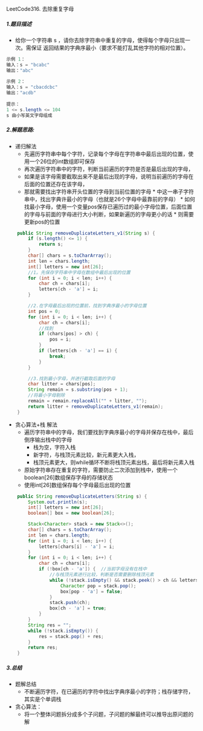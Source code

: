 LeetCode316. 去除重复字母

##### 1.题目描述

- 给你一个字符串 s ，请你去除字符串中重复的字母，使得每个字母只出现一次。需保证 返回结果的字典序最小（要求不能打乱其他字符的相对位置）。


~~~java
示例 1：
输入：s = "bcabc"
输出："abc"
  
示例 2：
输入：s = "cbacdcbc"
输出："acdb"
 
提示：
1 <= s.length <= 104
s 由小写英文字母组成
~~~

##### 2.解题思路:

- 递归解法
  - 先遍历字符串中每个字符，记录每个字母在字符串中最后出现的位置，使用一个26位的int数组即可保存
  - 再次遍历字符串中的字符，判断当前遍历的字符是否是最后出现的字母，
  - 如果是该字母需要截取出来不是最后出现的字母，说明当前遍历的字母在后面的位置还存在该字母，
  - 那就需要找出字符串开头位置的字母到当前位置的字母
         * 中这一串子字符串中，找出字典许最小的字母（也就是26个字母中最靠前的字母）
         * 如何找最小字母，使用一个变量pos保存已遍历过的最小字母位置，后面位置的字母与前面的字母进行大小判断，如果新遍历的字母更小的话
         * 则需要更新pos的位置

~~~java
    public String removeDuplicateLetters_v1(String s) {
        if (s.length() <= 1) {
            return s;
        }
        char[] chars = s.toCharArray();
        int len = chars.length;
        int[] letters = new int[26];
        //1。先保存字符串中字母在数组中最后出现的位置
        for (int i = 0; i < len; i++) {
            char ch = chars[i];
            letters[ch - 'a'] = i;
        }

        //2.在字母最后出现的位置前，找到字典序最小的字母位置
        int pos = 0;
        for (int i = 0; i < len; i++) {
            char ch = chars[i];
            //找到
            if (chars[pos] > ch) {
                pos = i;
            }
            if (letters[ch - 'a'] == i) {
                break;
            }
        }

        //3.找到最小字母，并进行截取后面的字母
        char litter = chars[pos];
        String remain = s.substring(pos + 1);
        //将最小字母剔除
        remain = remain.replaceAll("" + litter, "");
        return litter + removeDuplicateLetters_v1(remain);
    }
~~~

- 贪心算法+栈 解法
  - 遍历字符串中的字母，我们要找到字典序最小的字母并保存在栈中，最后倒序输出栈中的字母
    - 栈为空，字符入栈
    - 新字符，与栈顶元素比较，新元素更大入栈，
    - 栈顶元素更大，则while循环不断将栈顶元素出栈，最后将新元素入栈
  - 原始字符串存在重复的字符，需要防止二次添加到栈中，使用一个boolean[26]数组保存字母的存储状态
  - 使用int[26]数组保存每个字母最后出现的位置

```java
    public String removeDuplicateLetters(String s) {
        System.out.println(s);
        int[] letters = new int[26];
        boolean[] box = new boolean[26];

        Stack<Character> stack = new Stack<>();
        char[] chars = s.toCharArray();
        int len = chars.length;
        for (int i = 0; i < len; i++) {
            letters[chars[i] - 'a'] = i;
        }
        for (int i = 0; i < len; i++) {
            char ch = chars[i];
            if (!box[ch - 'a']) {  //当前字母没有在栈中
                //与栈顶元素进行比较，判断是否需要删除栈顶元素
                while (!stack.isEmpty() && stack.peek() > ch && letters[stack.peek() - 'a'] > i) {
                    Character pop = stack.pop();
                    box[pop - 'a'] = false;
                }
                stack.push(ch);
                box[ch - 'a'] = true;
            }
        }
        String res = "";
        while (!stack.isEmpty()) {
            res = stack.pop() + res;
        }
        return res;
    }
```

##### 3.总结

- 题解总结
  - 不断遍历字符，在已遍历的字符中找出字典序最小的字符；栈存储字符，其实是个单调栈
- 贪心算法：
  - 将一个整体问题拆分成多个子问题，子问题的解最终可以推导出原问题的解



